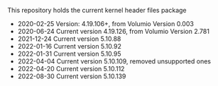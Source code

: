 This repository holds the current kernel header files package

- 2020-02-25	Version: 4.19.106+, from Volumio Version 0.003
- 2020-06-24	Current version 4.19.126, from Volumio Version 2.781
- 2021-12-24	Current version 5.10.88
- 2022-01-16  Current version 5.10.92
- 2022-01-31  Current version 5.10.95
- 2022-04-04  Current version 5.10.109, removed unsupported ones
- 2022-04-20  Current version 5.10.112
- 2022-08-30  Current version 5.10.139








